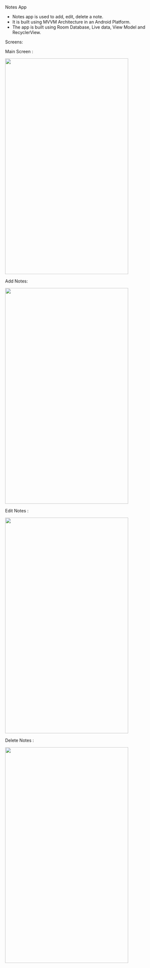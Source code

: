 Notes App

- Notes app is used to add, edit, delete a note.
- It is built using MVVM Architecture in an Android Platform.
- The app is built using Room Database, Live data, View Model and RecyclerView.

Screens:

Main Screen :

<image src= "https://github.com/dimple2429/Notes-App-MVVM/blob/master/screens/MainScreen.jpeg" width = "400" height= "700"/>

Add Notes:
 
 <image src= "https://github.com/dimple2429/Notes-App-MVVM/blob/master/screens/AddNotes.jpeg" width = "400" height= "700"/>

Edit Notes :

<image src= "https://github.com/dimple2429/Notes-App-MVVM/blob/master/screens/EditNotes.jpeg" width = "400" height= "700"/>

Delete Notes :

<image src= "https://github.com/dimple2429/Notes-App-MVVM/blob/master/screens/DeleteNotes.jpeg" width = "400" height= "700"/>

